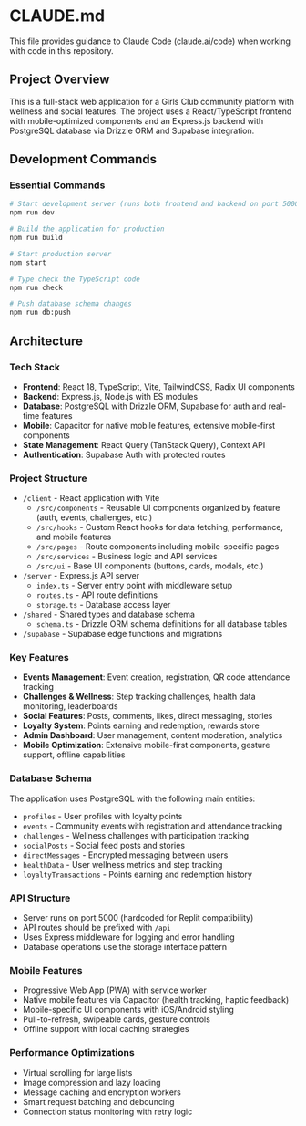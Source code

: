 # CLAUDE.md

This file provides guidance to Claude Code (claude.ai/code) when working with code in this repository.

## Project Overview

This is a full-stack web application for a Girls Club community platform with wellness and social features. The project uses a React/TypeScript frontend with mobile-optimized components and an Express.js backend with PostgreSQL database via Drizzle ORM and Supabase integration.

## Development Commands

### Essential Commands
```bash
# Start development server (runs both frontend and backend on port 5000)
npm run dev

# Build the application for production
npm run build

# Start production server
npm start

# Type check the TypeScript code
npm run check

# Push database schema changes
npm run db:push
```

## Architecture

### Tech Stack
- **Frontend**: React 18, TypeScript, Vite, TailwindCSS, Radix UI components
- **Backend**: Express.js, Node.js with ES modules
- **Database**: PostgreSQL with Drizzle ORM, Supabase for auth and real-time features
- **Mobile**: Capacitor for native mobile features, extensive mobile-first components
- **State Management**: React Query (TanStack Query), Context API
- **Authentication**: Supabase Auth with protected routes

### Project Structure
- `/client` - React application with Vite
  - `/src/components` - Reusable UI components organized by feature (auth, events, challenges, etc.)
  - `/src/hooks` - Custom React hooks for data fetching, performance, and mobile features
  - `/src/pages` - Route components including mobile-specific pages
  - `/src/services` - Business logic and API services
  - `/src/ui` - Base UI components (buttons, cards, modals, etc.)
- `/server` - Express.js API server
  - `index.ts` - Server entry point with middleware setup
  - `routes.ts` - API route definitions
  - `storage.ts` - Database access layer
- `/shared` - Shared types and database schema
  - `schema.ts` - Drizzle ORM schema definitions for all database tables
- `/supabase` - Supabase edge functions and migrations

### Key Features
- **Events Management**: Event creation, registration, QR code attendance tracking
- **Challenges & Wellness**: Step tracking challenges, health data monitoring, leaderboards
- **Social Features**: Posts, comments, likes, direct messaging, stories
- **Loyalty System**: Points earning and redemption, rewards store
- **Admin Dashboard**: User management, content moderation, analytics
- **Mobile Optimization**: Extensive mobile-first components, gesture support, offline capabilities

### Database Schema
The application uses PostgreSQL with the following main entities:
- `profiles` - User profiles with loyalty points
- `events` - Community events with registration and attendance tracking
- `challenges` - Wellness challenges with participation tracking
- `socialPosts` - Social feed posts and stories
- `directMessages` - Encrypted messaging between users
- `healthData` - User wellness metrics and step tracking
- `loyaltyTransactions` - Points earning and redemption history

### API Structure
- Server runs on port 5000 (hardcoded for Replit compatibility)
- API routes should be prefixed with `/api`
- Uses Express middleware for logging and error handling
- Database operations use the storage interface pattern

### Mobile Features
- Progressive Web App (PWA) with service worker
- Native mobile features via Capacitor (health tracking, haptic feedback)
- Mobile-specific UI components with iOS/Android styling
- Pull-to-refresh, swipeable cards, gesture controls
- Offline support with local caching strategies

### Performance Optimizations
- Virtual scrolling for large lists
- Image compression and lazy loading
- Message caching and encryption workers
- Smart request batching and debouncing
- Connection status monitoring with retry logic